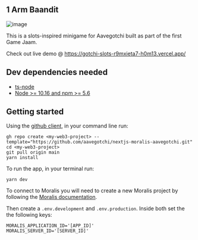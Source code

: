 ## 1 Arm Baandit

![image](https://user-images.githubusercontent.com/6655367/132122478-37f0d060-9edb-452f-a514-10b379b137cb.png)


This is a slots-inspired minigame for Aavegotchi built as part of the first Game Jaam.

Check out live demo @ https://gotchi-slots-r9mxieta7-h0m13.vercel.app/

## Dev dependencies needed

* [ts-node](https://github.com/TypeStrong/ts-node)
* [Node >= 10.16 and npm >= 5.6](https://nodejs.org/en/)

## Getting started

Using the [github client](https://cli.github.com/), in your command line run:
```
gh repo create <my-web3-project> --template="https://github.com/aavegotchi/nextjs-moralis-aavegotchi.git"
cd <my-web3-project>
git pull origin main
yarn install
```

To run the app, in your terminal run:
```
yarn dev
```

To connect to Moralis you will need to create a new Moralis project by following the [Moralis documentation]("https://docs.moralis.io/getting-started/quick-start").

Then create a `.env.development` and `.env.production`. Inside both set the the following keys:

```
MORALIS_APPLICATION_ID='[APP_ID]'
MORALIS_SERVER_ID='[SERVER_ID]'
```

